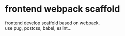 # frontend webpack scaffold
frontend develop scaffold based on webpack.  
use pug, postcss, babel, eslint...